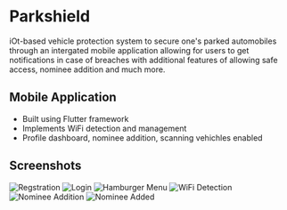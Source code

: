 # Parkshield

iOt-based vehicle protection system to secure one's parked automobiles through an intergated mobile application allowing for users to get notifications in case of breaches with additional features of allowing safe access, nominee addition and much more.
 
## Mobile Application

- Built using Flutter framework
- Implements WiFi detection and management
- Profile dashboard, nominee addition, scanning vehichles enabled

## Screenshots

![Regstration](https://user-images.githubusercontent.com/74127653/153258210-8cfba60b-b7c1-457c-985c-2991e068c343.jpg)
![Login](https://user-images.githubusercontent.com/74127653/153258200-feaf1e4b-d341-4e75-bb5f-7f471e8648bf.jpg)
![Hamburger Menu](https://user-images.githubusercontent.com/74127653/153258199-20a8273e-3d5b-496c-ae8d-d1b05b4a9ddf.jpg)
![WiFi Detection](https://user-images.githubusercontent.com/74127653/153258193-3bdb5ca4-87a9-474d-a440-d91f766c5c8d.jpg)
![Nominee Addition](https://user-images.githubusercontent.com/74127653/153258205-2b3546ce-db7a-49a9-9f76-eed6dffc79cc.jpg)
![Nominee Added](https://user-images.githubusercontent.com/74127653/153258202-027c4524-2171-478f-ab97-68d664a8ac89.jpg)

